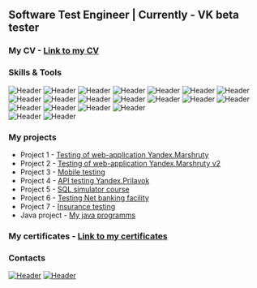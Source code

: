 ## Software Test Engineer | Currently - VK beta tester   
### My CV - [Link to my CV](https://github.com/aglebkina/My-CV)  
### Skills & Tools  

![Header](https://img.shields.io/badge/DevTools-090909?style=for-the-badge&logo=googlechrome&logoColor=2674f2)
![Header](https://img.shields.io/badge/CharlesProxy-090909?style=for-the-badge&logo=charlesproxy&logoColor=8cc4d7)
![Header](https://img.shields.io/badge/AndroidStudio-090909?style=for-the-badge&logo=androidstudio&logoColor=3ad07d)
![Header](https://img.shields.io/badge/git-black?logo=git&logoColor=white&style=for-the-badge)
![Header](https://img.shields.io/badge/Github-090909?style=for-the-badge&logo=github&logoColor=8cc4d7)
![Header](https://img.shields.io/badge/SQL-090909?style=for-the-badge&logo=mysql&logoColor=00618a)
![Header](https://img.shields.io/badge/Postman-090909?style=for-the-badge&logo=postman&logoColor=f76935)
![Header](https://img.shields.io/badge/Swagger-090909?style=for-the-badge&logo=swagger&logoColor=7ede2b)
![Header](https://img.shields.io/badge/apidoc-black?logo=apidoc&logoColor=white&style=for-the-badge)
![Header](https://img.shields.io/badge/REST%20API-black?logo=REST%20API&logoColor=white&style=for-the-badge)
![Header](https://img.shields.io/badge/SOAP%20API-black?logo=SOAP%20API&logoColor=white&style=for-the-badge)
![Header](https://img.shields.io/badge/Figma-090909?style=for-the-badge&logo=figma&logoColor=7d5fa6)
![Header](https://img.shields.io/badge/draw.io-black?logo=draw.io&logoColor=white&style=for-the-badge)
![Header](https://img.shields.io/badge/miro-black?logo=miro&logoColor=white&style=for-the-badge)
![Header](https://img.shields.io/badge/Youtrack-black?logo=Youtrack&logoColor=white&style=for-the-badge)
![Header](https://img.shields.io/badge/JSON-black?logo=JSON&logoColor=white&style=for-the-badge)
![Header](https://img.shields.io/badge/xml-black?logo=xml&logoColor=white&style=for-the-badge)
![Header](https://img.shields.io/badge/java-black?logo=java&logoColor=white&style=for-the-badge)  
![Header](https://img.shields.io/badge/visual%20studio%20code-black?logo=visual%20studio%20code&logoColor=white&style=for-the-badge)
![Header](https://img.shields.io/badge/jira-black?logo=jira&logoColor=white&style=for-the-badge)

### My projects  
- Project 1 - [Testing of web-application Yandex.Marshruty](https://github.com/aglebkina/Project-1-Yandex.Marshruty)  
- Project 2 - [Testing of web-application Yandex.Marshruty v2](https://github.com/aglebkina/Project-2-Yandex.Marshruty-v2)  
- Project 3 - [Mobile testing](https://github.com/aglebkina/Project-3-Mobile-testing)  
- Project 4 - [API testing Yandex.Prilavok](https://github.com/aglebkina/Project-4-API-testing-Yandex.Prilavok)  
- Project 5 - [SQL simulator course](https://github.com/aglebkina/Project-5-SQL-simulator)  
- Project 6 - [Testing Net banking facility](https://github.com/aglebkina/Project-6-Net-banking-facility)  
- Project 7 - [Insurance testing](https://github.com/aglebkina/Project-7-Insurance-testing)  
- Java project - [My java programms](https://github.com/aglebkina/Test-Perf-lab) 

### My certificates - [Link to my certificates](https://github.com/aglebkina/Certificates)  

### Contacts
[![Header](https://img.shields.io/badge/Linkedin-090909?style=for-the-badge&logo=linkedin&logoColor=0073b1)](https://www.linkedin.com/in/aglebkina/)
[![Header](https://img.shields.io/badge/Telegram-090909?style=for-the-badge&logo=telegram&logoColor=31a5db)](https://t.me/aglebkina)

